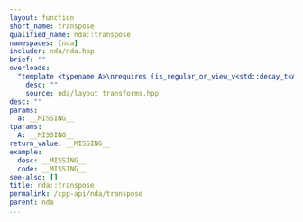 ```yaml
---
layout: function
short_name: transpose
qualified_name: nda::transpose
namespaces: [nda]
includer: nda/nda.hpp
brief: ""
overloads:
  "template <typename A>\nrequires (is_regular_or_view_v<std::decay_t<A>> and (std::decay_t<A>::rank == 2))\nauto transpose(A && a)":
    desc: ""
    source: nda/layout_transforms.hpp
desc: ""
params:
  a: __MISSING__
tparams:
  A: __MISSING__
return_value: __MISSING__
example:
  desc: __MISSING__
  code: __MISSING__
see-also: []
title: nda::transpose
permalink: /cpp-api/nda/transpose
parent: nda
...
```


